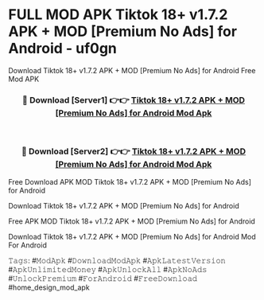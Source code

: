 # FULL MOD APK Tiktok 18+ v1.7.2 APK + MOD [Premium No Ads] for Android - uf0gn
Download Tiktok 18+ v1.7.2 APK + MOD [Premium No Ads] for Android Free Mod APK

<div align="center">
<h3>🔴 Download [Server1] 👉👉 <a href="https://apk-comot.site?title=Tiktok_18+_v1.7.2_APK_+_MOD_[Premium_No_Ads]_for_Android">Tiktok 18+ v1.7.2 APK + MOD [Premium No Ads] for Android Mod Apk</a></h3><br>

<h3>🔴 Download [Server2] 👉👉 <a href="https://apk-comot.site?title=Tiktok_18+_v1.7.2_APK_+_MOD_[Premium_No_Ads]_for_Android">Tiktok 18+ v1.7.2 APK + MOD [Premium No Ads] for Android Mod Apk</a></h3>
</div>


Free Download APK MOD Tiktok 18+ v1.7.2 APK + MOD [Premium No Ads] for Android

Download Tiktok 18+ v1.7.2 APK + MOD [Premium No Ads] for Android 

Free APK MOD Tiktok 18+ v1.7.2 APK + MOD [Premium No Ads] for Android 

Download Tiktok 18+ v1.7.2 APK + MOD [Premium No Ads] for Android Mod For Android

𝚃𝚊𝚐𝚜: #𝙼𝚘𝚍𝙰𝚙𝚔 #𝙳𝚘𝚠𝚗𝚕𝚘𝚊𝚍𝙼𝚘𝚍𝙰𝚙𝚔 #𝙰𝚙𝚔𝙻𝚊𝚝𝚎𝚜𝚝𝚅𝚎𝚛𝚜𝚒𝚘𝚗 #𝙰𝚙𝚔𝚄𝚗𝚕𝚒𝚖𝚒𝚝𝚎𝚍𝙼𝚘𝚗𝚎𝚢 #𝙰𝚙𝚔𝚄𝚗𝚕𝚘𝚌𝚔𝙰𝚕𝚕 #𝙰𝚙𝚔𝙽𝚘𝙰𝚍𝚜 #𝚄𝚗𝚕𝚘𝚌𝚔𝙿𝚛𝚎𝚖𝚒𝚞𝚖 #𝙵𝚘𝚛𝙰𝚗𝚍𝚛𝚘𝚒𝚍 #𝙵𝚛𝚎𝚎𝙳𝚘𝚠𝚗𝚕𝚘𝚊𝚍 #home_design_mod_apk